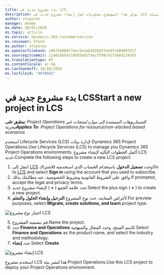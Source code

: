 ```yaml
---
title: بدء مشروع جديد في LCS
description: يوفر هذا الموضوع معلومات حول إنشاء مشروع جديد في LCS لبيئة Project Operations.
author: stsporen
manager: Annbe
ms.date: 10/01/2020
ms.topic: article
ms.service: dynamics-365-customerservice
ms.reviewer: kfend
ms.author: stsporen
ms.openlocfilehash: c0b756068f7eec5e3abd326957ee07cb0d00331f
ms.sourcegitcommit: 11a61db54119503e82faec5f99c4273e8d1247e5
ms.translationtype: HT
ms.contentlocale: ar-SA
ms.lasthandoff: 10/16/2020
ms.locfileid: "4070501"
---
```

# <a name="start-a-new-project-in-lcs"></a><span data-ttu-id="7687a-103">بدء مشروع جديد في LCS</span><span class="sxs-lookup"><span data-stu-id="7687a-103">Start a new project in LCS</span></span>

<span data-ttu-id="7687a-104">_**ينطبق على:** Project Operations للسيناريوهات المستندة إلى موارد/منتجات غير مخزنة‬_</span><span class="sxs-lookup"><span data-stu-id="7687a-104">_**Applies To:** Project Operations for resource/non-stocked based scenarios_</span></span>

<span data-ttu-id="7687a-105">استخدم Lifecycle Services (LCS) لإدارة بيئات Dynamics 365 Project Operations.</span><span class="sxs-lookup"><span data-stu-id="7687a-105">Use Lifecycle Services (LCS) to manage you Dynamics 365 Project Operations environments.</span></span> <span data-ttu-id="7687a-106">أكمل الخطوات التالية لإنشاء مشروع LCS جديد.</span><span class="sxs-lookup"><span data-stu-id="7687a-106">Complete the following steps to create a new LCS project.</span></span>

1. <span data-ttu-id="7687a-107">انتقل إلى [LCS](https://lcs.dynamics.com/Logon/Index) وحدد **تسجيل الدخول** باستخدام الحساب الذي استخدمته للاشتراك</span><span class="sxs-lookup"><span data-stu-id="7687a-107">Go to [LCS](https://lcs.dynamics.com/Logon/Index) and select **Sign in** using the account that you used to subscribe.</span></span>
2. <span data-ttu-id="7687a-108">وافق على الشروط القانونية وشروط الخصوصية، عند مطالبتك بذلك.</span><span class="sxs-lookup"><span data-stu-id="7687a-108">If prompted, accept the legal and privacy terms.</span></span>
3. <span data-ttu-id="7687a-109">حدد علامة الجمع ( **+** ) لإنشاء مشروع جديد.</span><span class="sxs-lookup"><span data-stu-id="7687a-109">Select the plus sign ( **+** ) to create a new project.</span></span>
4. <span data-ttu-id="7687a-110">لأغراض المعاينة، حدد نوع المشروع **الترحيل وإنشاء الحلول والتعلم**.</span><span class="sxs-lookup"><span data-stu-id="7687a-110">For preview purposes, select **Migrate, create solutions, and learn** project type.</span></span>

  ![اختيار نوع مشروع LCS](./media/create-lcs-1.png)

5. <span data-ttu-id="7687a-112">قم بتسمية المشروع.</span><span class="sxs-lookup"><span data-stu-id="7687a-112">Name the project.</span></span> 
6. <span data-ttu-id="7687a-113">حدد **Finance and Operations** كاسم المنتج، وحدد المجال والمنهجية.</span><span class="sxs-lookup"><span data-stu-id="7687a-113">Select **Finance and Operations** as the product name, and select the industry and methodology.</span></span> 
7. <span data-ttu-id="7687a-114">حدد **إنشاء**.</span><span class="sxs-lookup"><span data-stu-id="7687a-114">Select **Create**.</span></span>

![إنشاء مشروع LCS](./media/create-lcs-2.png)

<span data-ttu-id="7687a-116">استخدم مشروع LCS هذا لنشر بيئة Project Operations.</span><span class="sxs-lookup"><span data-stu-id="7687a-116">Use this LCS project to deploy your Project Operations environment.</span></span>

